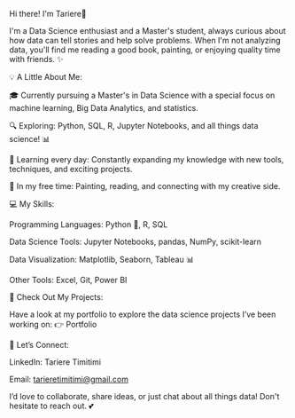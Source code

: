 Hi there! I'm Tariere👋

I'm a Data Science enthusiast and a Master's student, always curious about how data can tell stories and help solve problems. When I'm not analyzing data, you'll find me reading a good book, painting, or enjoying quality time with friends. ✨

💡 A Little About Me:

🎓 Currently pursuing a Master's in Data Science with a special focus on machine learning, Big Data Analytics, and statistics.

🔍 Exploring: Python, SQL, R, Jupyter Notebooks, and all things data science! 📊

🌱 Learning every day: Constantly expanding my knowledge with new tools, techniques, and exciting projects.

🎨 In my free time: Painting, reading, and connecting with my creative side.


💻 My Skills:

Programming Languages: Python 🐍, R, SQL

Data Science Tools: Jupyter Notebooks, pandas, NumPy, scikit-learn

Data Visualization: Matplotlib, Seaborn, Tableau 📊

Other Tools: Excel, Git, Power BI


🚀 Check Out My Projects:

Have a look at my portfolio to explore the data science projects I’ve been working on: 👉 Portfolio

💌 Let’s Connect:

LinkedIn: Tariere Timitimi

Email: tarieretimitimi@gmail.com


I’d love to collaborate, share ideas, or just chat about all things data! Don't hesitate to reach out. 💕
